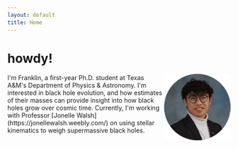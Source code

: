 ```yaml
---
layout: default
title: Home
---
```


# howdy!
<img style="float: right;" src="/assets/img/headshot_150.png">
I'm Franklin, a first-year Ph.D. student at Texas A&M's Department of Physics & Astronomy. I'm interested in black hole evolution, and how estimates of their masses can provide insight into how black holes grow over cosmic time. Currently, I'm working with Professor [Jonelle Walsh](https://jonellewalsh.weebly.com/) on using stellar kinematics to weigh supermassive black holes. 






